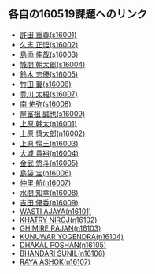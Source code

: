 ## 各自の160519課題へのリンク

- <a href="https://github.com/s16001/exe160519/blob/master/command.md" target="_blank">許田 重尊(s16001)</a>
- <a href="https://github.com/s16002/exe160519/blob/master/command.md" target="_blank">久志 正悟(s16002)</a>
- <a href="https://github.com/s16003/exe160519/blob/master/command.md" target="_blank">島添 伸哉(s16003)</a>
- <a href="https://github.com/s16004/exe160519/blob/master/command.md" target="_blank">城間 朝太郎(s16004)</a>
- <a href="https://github.com/s16005/exe160519/blob/master/command.md" target="_blank">鈴木 志優(s16005)</a>
- <a href="https://github.com/s16006/exe160519/blob/master/command.md" target="_blank">竹田 翼(s16006)</a>
- <a href="https://github.com/s16007/exe160519/blob/master/command.md" target="_blank">豊川 太梧(s16007)</a>
- <a href="https://github.com/s16008/exe160519/blob/master/command.md" target="_blank">南 佑弥(s16008)</a>
- <a href="https://github.com/s16009/exe160519/blob/master/command.md" target="_blank">屋富祖 誠也(s16009)</a>
- <a href="https://github.com/n16001/exe160519/blob/master/command.md" target="_blank">上原 幹太(n16001)</a>
- <a href="https://github.com/n16002/exe160519/blob/master/command.md" target="_blank">上原 慎太郎(n16002)</a>
- <a href="https://github.com/n16003/exe160519/blob/master/command.md" target="_blank">上原 伶王(n16003)</a>
- <a href="https://github.com/n16004/exe160519/blob/master/command.md" target="_blank">大城 貴裕(n16004)</a>
- <a href="https://github.com/n16005/exe160519/blob/master/command.md" target="_blank">金武 悠斗(n16005)</a>
- <a href="https://github.com/n16006/exe160519/blob/master/command.md" target="_blank">島袋 宝(n16006)</a>
- <a href="https://github.com/n16007/exe160519/blob/master/command.md" target="_blank">仲里 航(n16007)</a>
- <a href="https://github.com/n16008/exe160519/blob/master/command.md" target="_blank">水間 知幸(n16008)</a>
- <a href="https://github.com/n16009/exe160519/blob/master/command.md" target="_blank">吉田 優香(n16009)</a>
- <a href="https://github.com/n16101/exe160519/blob/master/command.md" target="_blank">WASTI AJAYA(n16101)</a>
- <a href="https://github.com/n16102/exe160519/blob/master/command.md" target="_blank">KHATRY NIROJ(n16102)</a>
- <a href="https://github.com/n16103/exe160519/blob/master/command.md" target="_blank">GHIMIRE RAJAN(n16103)</a>
- <a href="https://github.com/n16104/exe160519/blob/master/command.md" target="_blank">KUNUWAR YOGENDRA(n16104)</a>
- <a href="https://github.com/n16105/exe160519/blob/master/command.md" target="_blank">DHAKAL POSHAN(n16105)</a>
- <a href="https://github.com/n16106/exe160519/blob/master/command.md" target="_blank">BHANDARI SUNIL(n16106)</a>
- <a href="https://github.com/n16107/exe160519/blob/master/command.md" target="_blank">RAYA ASHOK(n16107)</a>